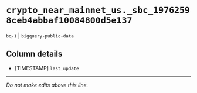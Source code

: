 # `crypto_near_mainnet_us._sbc_19762598ceb4abbaf10084800d5e137`
`bq-1` | `bigquery-public-data`

## Column details
* [TIMESTAMP] `last_update`

-------------------------------------------------------------------------------
*Do not make edits above this line.*
